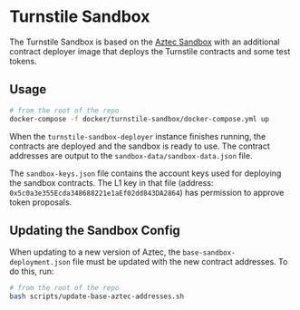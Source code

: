 # Turnstile Sandbox

The Turnstile Sandbox is based on the [Aztec Sandbox](https://docs.aztec.network/guides/developer_guides/getting_started#install-the-sandbox)
with an additional contract deployer image that deploys the Turnstile contracts and some test tokens.

## Usage

```bash
# from the root of the repo
docker-compose -f docker/turnstile-sandbox/docker-compose.yml up
```

When the `turnstile-sandbox-deployer` instance finishes running, the contracts are deployed and the sandbox is ready to use.
The contract addresses are output to the `sandbox-data/sandbox-data.json` file.

The `sandbox-keys.json` file contains the account keys used for deploying the sandbox contracts. The L1 key in that file
(address: `0x5c0a3e355Ecda348688221e1aEf02dd843DA2864`) has permission to approve token proposals.

## Updating the Sandbox Config

When updating to a new version of Aztec, the `base-sandbox-deployment.json` file must be updated
with the new contract addresses. To do this, run:

```bash
# from the root of the repo
bash scripts/update-base-aztec-addresses.sh
```
